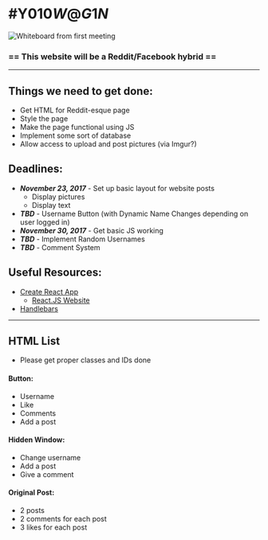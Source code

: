 # \#Y010$W@G1N$

![Whiteboard from first meeting](https://scontent-sea1-1.xx.fbcdn.net/v/t35.0-12/s2048x2048/23601041_358993677895411_1844858243_o.jpg?oh=031780a1318c817282b41899e5883457&oe=5A0D8379 "Whiteboard from first meeting")

### **== This website will be a Reddit/Facebook hybrid ==**

---

## Things we need to get done:

* Get HTML for Reddit-esque page
* Style the page
* Make the page functional using JS
* Implement some sort of database
* Allow access to upload and post pictures (via Imgur?)

## Deadlines:

* _**November 23, 2017**_ - Set up basic layout for website posts
  * Display pictures
  * Display text
* _**TBD**_ - Username Button (with Dynamic Name Changes depending on user logged in)
* _**November 30, 2017**_ - Get basic JS working
* _**TBD**_ - Implement Random Usernames
* _**TBD**_ - Comment System

## Useful Resources:

* [Create React App](https://github.com/facebookincubator/create-react-app)
  * [React.JS Website](https://reactjs.org/)
* [Handlebars](http://handlebarsjs.com/)

---

## HTML List

* Please get proper classes and IDs done

#### **Button:**

* Username
* Like
* Comments
* Add a post

#### **Hidden Window:**

* Change username
* Add a post
* Give a comment

#### **Original Post:**

* 2 posts
* 2 comments for each post
* 3 likes for each post